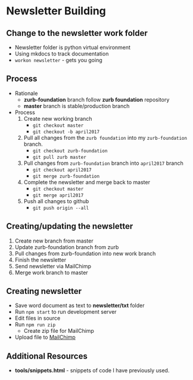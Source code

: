 # Newsletter Building

## Change to the newsletter work folder
  * Newsletter folder is python virtual environment
  * Using mkdocs to track documentation
  * `workon newsletter` - gets you going


## Process
* Rationale
    * **zurb-foundation** branch follow **zurb foundation** repository
    * **master** branch is stable/production branch
* Process
   1. Create new working branch
      * `git checkout master`
      * `git checkout -b april2017`
   1. Pull all changes from the `zurb foundation` into my `zurb-foundation` branch.
      * `git checkout zurb-foundation`
      * `git pull zurb master`
   1. Pull changes from `zurb-foundation` branch into `april2017` branch
      * `git checkout april2017`
      * `git merge zurb-foundation`
   1. Complete the newsletter and merge back to master
      * `git checkout master`
      * `git merge april2017`
   1. Push all changes to github
      * `git push origin --all`

## Creating/updating the newsletter
1. Create new branch from master
1. Update zurb-foundation branch from zurb
1. Pull changes from zurb-foundation into new work branch
1. Finish the newsletter
1. Send newsletter via MailChimp
1. Merge work branch to master

## Creating newsletter
* Save word document as text to **newsletter/txt** folder
* Run `npm start` to run development server 
* Edit files in source
* Run `npm run zip`
  * Create zip file for MailChimp
* Upload file to [MailChimp](https://mailchimp.com)

## Additional Resources
* **tools/snippets.html** - snippets of code I have previously used.
 
